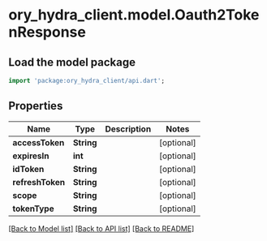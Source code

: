 # ory_hydra_client.model.Oauth2TokenResponse

## Load the model package
```dart
import 'package:ory_hydra_client/api.dart';
```

## Properties
Name | Type | Description | Notes
------------ | ------------- | ------------- | -------------
**accessToken** | **String** |  | [optional] 
**expiresIn** | **int** |  | [optional] 
**idToken** | **String** |  | [optional] 
**refreshToken** | **String** |  | [optional] 
**scope** | **String** |  | [optional] 
**tokenType** | **String** |  | [optional] 

[[Back to Model list]](../README.md#documentation-for-models) [[Back to API list]](../README.md#documentation-for-api-endpoints) [[Back to README]](../README.md)


